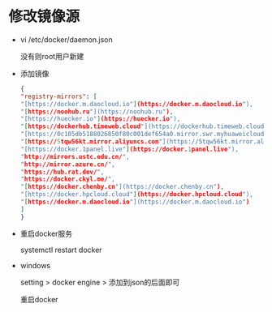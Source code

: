 # 修改镜像源

* vi /etc/docker/daemon.json
  
  没有则root用户新建

* 添加镜像
  
  ```json
  {
  "registry-mirrors": [
  "[https://docker.m.daocloud.io"](https://docker.m.daocloud.io"),
  "[https://noohub.ru"](https://noohub.ru"),
  "[https://huecker.io"](https://huecker.io"),
  "[https://dockerhub.timeweb.cloud"](https://dockerhub.timeweb.cloud"),
  "[https://0c105db5188026850f80c001def654a0.mirror.swr.myhuaweicloud.com"](https://0c105db5188026850f80c001def654a0.mirror.swr.myhuaweicloud.com"),
  "[https://5tqw56kt.mirror.aliyuncs.com"](https://5tqw56kt.mirror.aliyuncs.com"),
  "[https://docker.1panel.live"](https://docker.1panel.live"),
  "http://mirrors.ustc.edu.cn/",
  "http://mirror.azure.cn/",
  "https://hub.rat.dev/",
  "https://docker.ckyl.me/",
  "[https://docker.chenby.cn"](https://docker.chenby.cn"),
  "[https://docker.hpcloud.cloud"](https://docker.hpcloud.cloud"),
  "[https://docker.m.daocloud.io"](https://docker.m.daocloud.io") 
  ]
  }
  ```

* 重启docker服务
  
  systemctl restart docker

* windows
  
  setting > docker engine > 添加到json的后面即可
  
  重启docker



